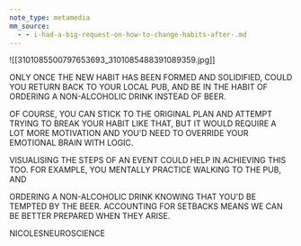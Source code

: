 ```yaml
---
note_type: metamedia
mm_source:
  - - i-had-a-big-request-on-how-to-change-habits-after-.md
---
```


![[3101085500797653693_3101085488391089359.jpg]]

ONLY ONCE THE NEW HABIT HAS BEEN FORMED
AND SOLIDIFIED, COULD YOU RETURN BACK TO
YOUR LOCAL PUB, AND BE IN THE HABIT OF
ORDERING A NON-ALCOHOLIC DRINK INSTEAD OF
BEER.

OF COURSE, YOU CAN STICK TO THE ORIGINAL
PLAN AND ATTEMPT TRYING TO BREAK YOUR
HABIT LIKE THAT, BUT IT WOULD REQUIRE A LOT
MORE MOTIVATION AND YOU'D NEED TO OVERRIDE
YOUR EMOTIONAL BRAIN WITH LOGIC.

VISUALISING THE STEPS OF AN EVENT COULD
HELP IN ACHIEVING THIS TOO. FOR EXAMPLE, YOU
MENTALLY PRACTICE WALKING TO THE PUB, AND

ORDERING A NON-ALCOHOLIC DRINK KNOWING
THAT YOU'D BE TEMPTED BY THE BEER.
ACCOUNTING FOR SETBACKS MEANS WE CAN BE
BETTER PREPARED WHEN THEY ARISE.

NICOLESNEUROSCIENCE

